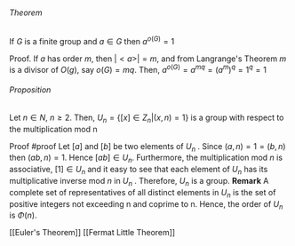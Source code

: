 ###### Theorem

If $G$ is a finite group and $a \in G$ then $a^{o(G)} = 1$

Proof. If $a$ has order $m$, then $|<a>| =m$, and from Langrange's Theorem $m$ is a divisor of $O(g)$, say $o(G)=mq$.
Then, $a^{o(G)} = a^{mq}=(a^m)^q = 1^q=1$

###### Proposition
Let $n \in N$, $n\geq 2$. Then, $U_{n} = \{[x] \in Z_{n} |(x,n)=1\}$ is a group with respect to the multiplication mod n

Proof #proof 
Let $[a]$ and $[b]$ be two elements of $U_{n}$ . Since $(a, n) = 1 = (b, n)$
then $(ab, n) = 1$. Hence $[ab] ∈ U_n{}$. Furthermore, the multiplication
mod $n$ is associative, $[1] ∈ U_{n}$ and it easy to see that each element of $U_{n}$
has its multiplicative inverse mod $n$ in $U_{n}$ . Therefore, $U_{n}$ is a group.
**Remark** A complete set of representatives of all distinct elements in $U_{n}$ is
the set of positive integers not exceeding n and coprime to n. Hence, the
order of $U_{n}$ is $Φ(n)$.

[[Euler's Theorem]]
[[Fermat Little Theorem]]
